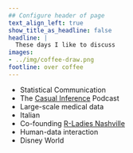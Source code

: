 ```yaml
---
## Configure header of page
text_align_left: true
show_title_as_headline: false
headline: |
  These days I like to discuss
images: 
- ../img/coffee-draw.png
footline: over coffee
---
```


<!-- this is a subheadline -->

* Statistical Communication
* The [Casual Inference](https://casualinfer.libsyn.com) Podcast
* Large-scale medical data
* Italian
* Co-founding [R-Ladies Nashville](https://rladies.org)
* Human-data interaction
* Disney World
